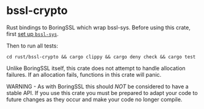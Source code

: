 bssl-crypto
============

Rust bindings to BoringSSL which wrap bssl-sys. Before using this crate, first [set up `bssl-sys`](../bssl-sys/README.md).

Then to run all tests:
```
cd rust/bssl-crypto && cargo clippy && cargo deny check && cargo test
```

Unlike BoringSSL itself, this crate does not attempt to handle allocation failures. If an allocation fails, functions in this crate will panic.

WARNING - As with BoringSSL this should *NOT* be considered to have a stable
API. If you use this crate you must be prepared to adapt your code to future
changes as they occur and make your code no longer compile.

